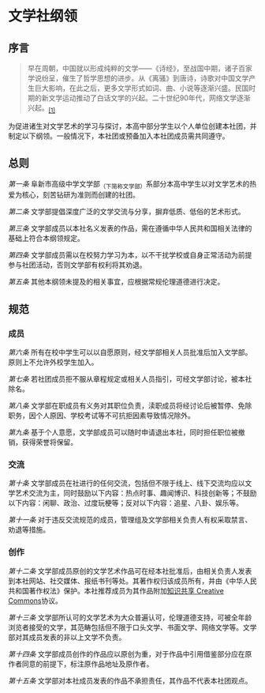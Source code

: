 # 文学社纲领
## 序言

> 早在周朝，中国就以形成纯粹的文学——《诗经》，至战国中期，诸子百家学说纷呈，催生了哲学思想的进步。从《离骚》到唐诗，诗歌对中国文学产生巨大影响，在此之后，更多文学形式如词、曲、小说等逐渐兴盛。民国时期的新文学运动推动了白话文学的兴起。二十世纪90年代，网络文学逐渐兴起。<sub>[[1]](https://zh.wikipedia.org/wiki/%E4%B8%AD%E5%9B%BD%E6%96%87%E5%AD%A6%E5%8F%B2)</sub>

为促进诸生对文学艺术的学习与探讨，本高中部分学生以个人单位创建本社团，并制定以下纲领。一般情况下，本社团或预备加入本社团成员需共同遵守。

## 总则

_第一条_  阜新市高级中学文学部<sub>（下简称文学部）</sub>系部分本高中学生以对文学艺术的热爱为核心，刻苦钻研为准则而创建的社团。

_第二条_ 文学部提倡深度广泛的文学交流与分享，摒弃低质、低俗的艺术形式。

_第三条_ 文学部成员以本社名义发表的作品，需在遵循中华人民共和国相关法律的基础上符合本纲领规定。

_第四条_ 文学部成员需以在校努力学习为本，以不干扰学校或自身正常活动为前提参与社团活动，否则文学部有权利将其劝退。

_第五条_ 其他本纲领未提及的相关事宜，应根据常规伦理道德进行决定。

## 规范
### 成员

_第六条_ 所有在校中学生可以以自愿原则，经文学部相关人员批准后加入文学部。 原则上不允许外校学生加入。

_第七条_ 若社团成员拒不服从章程规定或相关人员指引，可经文学部讨论，被本社除名。

_第八条_ 文学部在职成员有义务对其职位负责，渎职成员将经讨论后被暂停、免除职务，因个人原因、学校考试等不可抗拒因素导致情况除外。

_第九条_ 基于个人意愿，文学部成员可以随时申请退出本社，同时担任职位被撤销，获得荣誉将保留。

### 交流

_第十条_ 文学部成员在社进行的任何交流，包括但不限于线上、线下交流均应以文学艺术交流为主，同时鼓励以下内容：热点时事、趣闻博识、科技创新等；不鼓励以下内容：闲聊、政治、过度玩梗等；反对以下内容：追星、八卦、娱乐等。

_第十一条_ 对于违反交流规范的成员，管理组及文学部相关负责人有权采取禁言、劝退等措施。

### 创作

_第十二条_ 文学部成员原创的文学艺术作品可在经本社批准后，由相关负责人发表到本社网站、社交媒体、报纸书刊等处。其著作权归该成员所有，并由《中华人民共和国著作权法》保护。本社推荐成员为其作品附加[知识共享 Creative Commons](https://creativecommons.org/licenses/by/3.0/cn/)协议。

_第十三条_ 文学部所认可的文学艺术为大众普遍认可，伦理道德支持，可被全年龄浏览者接受的文学，其范畴包括但不限于口头文学、书面文学、网络文学等。文学部对其成员发表的非以上文学不负责。

_第十四条_ 文学部成员创作的作品应以原创为重，对于作品中引用借鉴部分应在原作者同意的前提下，标注原作品地址及原作者。

_第十五条_ 文学部对本社成员发表的作品不承担责任，其作品不代表本社团观点。